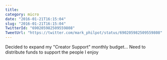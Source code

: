 ```yaml
---
title: 
category: micro
date: "2016-01-21T16:15:04"
slug: "2016-01-21T16:15:04"
TwitterId: "690205982509559808"
TweetUrl: "https://twitter.com/mark_philpot/status/690205982509559808"
---
```


Decided to expand my "Creator Support" monthly budget... Need to distribute
funds to support the people I enjoy
